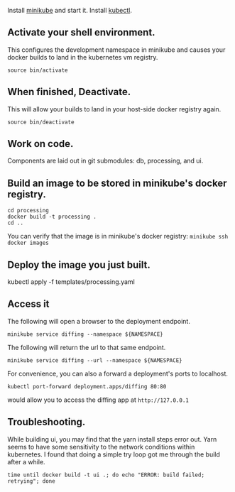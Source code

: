 
Install [minikube](https://github.com/kubernetes/minikube) and start it.
Install [kubectl](https://kubernetes.io/docs/tasks/tools/install-kubectl/).


## Activate your shell environment.

This configures the development namespace in minikube and causes your docker builds to land in the kubernetes vm registry.

``source bin/activate``

## When finished, Deactivate.


This will allow your builds to land in your host-side docker registry again.

``source bin/deactivate``

## Work on code.

Components are laid out in git submodules: db, processing, and ui.

## Build an image to be stored in minikube's docker registry.

```
cd processing
docker build -t processing .
cd ..
```

You can verify that the image is in minikube's docker registry:
``minikube ssh docker images``


## Deploy the image you just built.
kubectl apply -f templates/processing.yaml

## Access it

The following will open a browser to the deployment endpoint.
```
minikube service diffing --namespace ${NAMESPACE}
```

The following will return the url to that same endpoint.
```
minikube service diffing --url --namespace ${NAMESPACE}
```

For convenience, you can also a forward a deployment's ports to localhost.
```
kubectl port-forward deployment.apps/diffing 80:80
```

would allow you to access the diffing app at ``http://127.0.0.1``


## Troubleshooting.

While building ui, you may find that the yarn install steps error out. Yarn seems to have some sensitivity to the network conditions within kubernetes.  I found that doing a simple try loop got me through the build after a while.
```
time until docker build -t ui .; do echo "ERROR: build failed; retrying"; done
```

